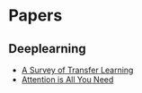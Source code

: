 
# Papers

## Deeplearning

  * [A Survey of Transfer Learning](https://pkuwwt.github.io/math-notes/render/render_gfm.html?file=../papers/a-survey-of-transfer-learning.md)
  * [Attention is All You Need](https://pkuwwt.github.io/math-notes/render/render_gfm.html?file=../papers/attention-is-all-you-need.md)

